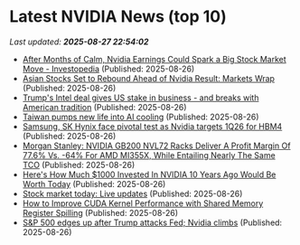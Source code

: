 # Latest NVIDIA News (top 10)
_Last updated: **2025-08-27 22:54:02**_

- [After Months of Calm, Nvidia Earnings Could Spark a Big Stock Market Move - Investopedia](https://slashdot.org/firehose.pl?op=view&amp;id=178888234) (Published: 2025-08-26)
- [Asian Stocks Set to Rebound Ahead of Nvidia Result: Markets Wrap](https://biztoc.com/x/0706c9b8ed5140d5) (Published: 2025-08-26)
- [Trump's Intel deal gives US stake in business - and breaks with American tradition](https://www.bbc.com/news/articles/cn85n2vg04go) (Published: 2025-08-26)
- [Taiwan pumps new life into AI cooling](https://www.digitimes.com/news/a20250825PD212/taiwan-ai-server-liquid-cooling-supply-chain-finetek.html) (Published: 2025-08-26)
- [Samsung, SK Hynix face pivotal test as Nvidia targets 1Q26 for HBM4](https://www.digitimes.com/news/a20250826PD242/nvidia-hbm4-samsung-sk-hynix-production.html) (Published: 2025-08-26)
- [Morgan Stanley: NVIDIA GB200 NVL72 Racks Deliver A Profit Margin Of 77.6% Vs. -64% For AMD MI355X, While Entailing Nearly The Same TCO](https://wccftech.com/morgan-stanley-nvidia-gb200-nvl72-racks-deliver-a-profit-margin-of-77-6-vs-64-for-amd-mi355x-while-entailing-nearly-the-same-tco/) (Published: 2025-08-26)
- [Here's How Much $1000 Invested In NVIDIA 10 Years Ago Would Be Worth Today](https://biztoc.com/x/078a44ac9145df2a) (Published: 2025-08-26)
- [Stock market today: Live updates](https://www.cnbc.com/2025/08/26/stock-market-today-live-updates.html) (Published: 2025-08-26)
- [How to Improve CUDA Kernel Performance with Shared Memory Register Spilling](https://developer.nvidia.com/blog/how-to-improve-cuda-kernel-performance-with-shared-memory-register-spilling/) (Published: 2025-08-26)
- [S&P 500 edges up after Trump attacks Fed; Nvidia climbs](https://biztoc.com/x/7b038441e14f128c) (Published: 2025-08-26)
